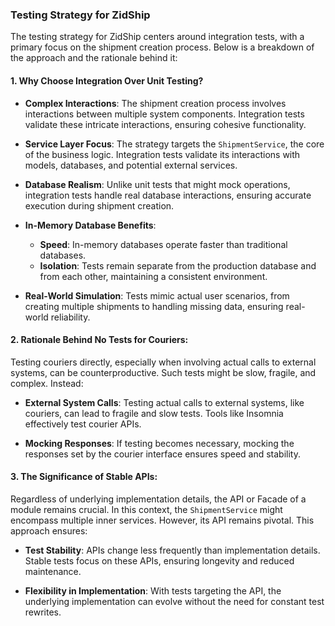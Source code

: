 ### Testing Strategy for ZidShip

The testing strategy for ZidShip centers around integration tests, with a primary focus on the shipment creation process. Below is a breakdown of the approach and the rationale behind it:

#### 1. Why Choose Integration Over Unit Testing?
- **Complex Interactions**: The shipment creation process involves interactions between multiple system components. Integration tests validate these intricate interactions, ensuring cohesive functionality.
  
- **Service Layer Focus**: The strategy targets the `ShipmentService`, the core of the business logic. Integration tests validate its interactions with models, databases, and potential external services.

- **Database Realism**: Unlike unit tests that might mock operations, integration tests handle real database interactions, ensuring accurate execution during shipment creation.

- **In-Memory Database Benefits**:
  - **Speed**: In-memory databases operate faster than traditional databases.
  - **Isolation**: Tests remain separate from the production database and from each other, maintaining a consistent environment.

- **Real-World Simulation**: Tests mimic actual user scenarios, from creating multiple shipments to handling missing data, ensuring real-world reliability.

#### 2. Rationale Behind No Tests for Couriers:
Testing couriers directly, especially when involving actual calls to external systems, can be counterproductive. Such tests might be slow, fragile, and complex. Instead:
- **External System Calls**: Testing actual calls to external systems, like couriers, can lead to fragile and slow tests. Tools like Insomnia effectively test courier APIs.
  
- **Mocking Responses**: If testing becomes necessary, mocking the responses set by the courier interface ensures speed and stability.

#### 3. The Significance of Stable APIs:
Regardless of underlying implementation details, the API or Facade of a module remains crucial. In this context, the `ShipmentService` might encompass multiple inner services. However, its API remains pivotal. This approach ensures:
- **Test Stability**: APIs change less frequently than implementation details. Stable tests focus on these APIs, ensuring longevity and reduced maintenance.
  
- **Flexibility in Implementation**: With tests targeting the API, the underlying implementation can evolve without the need for constant test rewrites.
